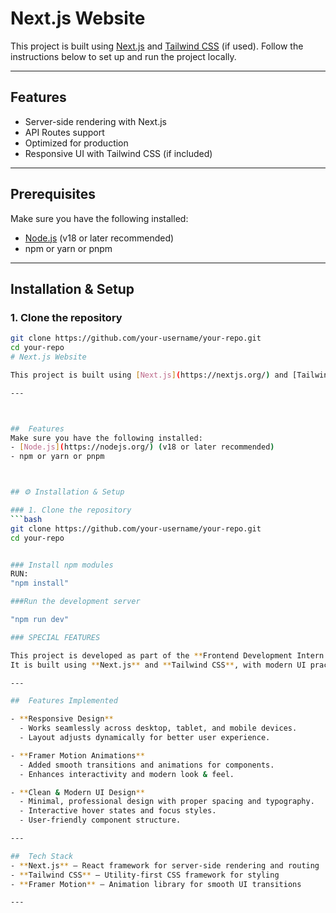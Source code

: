 # Next.js Website

This project is built using [Next.js](https://nextjs.org/) and [Tailwind CSS](https://tailwindcss.com/) (if used). Follow the instructions below to set up and run the project locally.

---

##  Features
- Server-side rendering with Next.js
- API Routes support
- Optimized for production
- Responsive UI with Tailwind CSS (if included)

---

##  Prerequisites
Make sure you have the following installed:
- [Node.js](https://nodejs.org/) (v18 or later recommended)
- npm or yarn or pnpm

---

##  Installation & Setup

### 1. Clone the repository
```bash
git clone https://github.com/your-username/your-repo.git
cd your-repo
# Next.js Website

This project is built using [Next.js](https://nextjs.org/) and [Tailwind CSS](https://tailwindcss.com/) (if used). Follow the instructions below to set up and run the project locally.

---



##  Features
Make sure you have the following installed:
- [Node.js](https://nodejs.org/) (v18 or later recommended)
- npm or yarn or pnpm



## ⚙️ Installation & Setup

### 1. Clone the repository
```bash
git clone https://github.com/your-username/your-repo.git
cd your-repo


### Install npm modules
RUN:
"npm install"

###Run the development server

"npm run dev"

### SPECIAL FEATURES

This project is developed as part of the **Frontend Development Intern assignment** for **Altibbe Health Private Solutions**.  
It is built using **Next.js** and **Tailwind CSS**, with modern UI practices and smooth animations.

---

##  Features Implemented

- **Responsive Design**  
  - Works seamlessly across desktop, tablet, and mobile devices.  
  - Layout adjusts dynamically for better user experience.  

- **Framer Motion Animations**  
  - Added smooth transitions and animations for components.  
  - Enhances interactivity and modern look & feel.  

- **Clean & Modern UI Design**  
  - Minimal, professional design with proper spacing and typography.  
  - Interactive hover states and focus styles.  
  - User-friendly component structure.  

---

##  Tech Stack
- **Next.js** – React framework for server-side rendering and routing  
- **Tailwind CSS** – Utility-first CSS framework for styling  
- **Framer Motion** – Animation library for smooth UI transitions  

---

